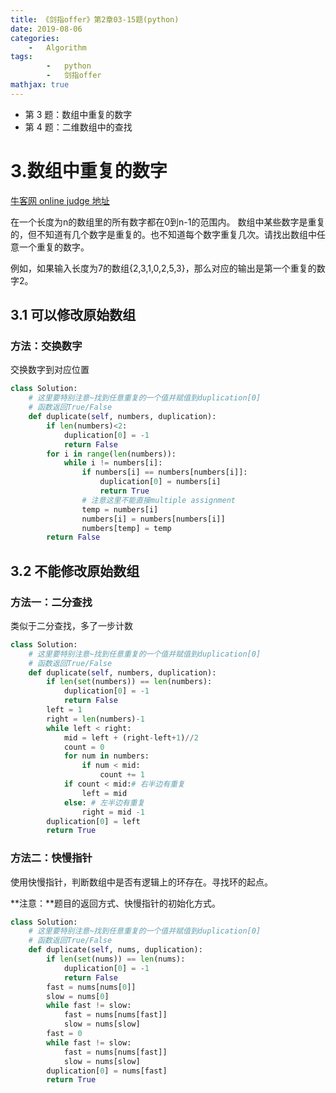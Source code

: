 ```yaml
---
title: 《剑指offer》第2章03-15题(python)
date: 2019-08-06
categories: 
	-   Algorithm
tags:  
        -   python
        -   剑指offer
mathjax: true
---
```


-   第 3 题：数组中重复的数字
-   第 4 题：二维数组中的查找




<!-- more -->

# 3.数组中重复的数字
[牛客网 online judge 地址](https://www.nowcoder.com/practice/623a5ac0ea5b4e5f95552655361ae0a8?tpId=13&tqId=11203&tPage=3&rp=3&ru=/ta/coding-interviews&qru=/ta/coding-interviews/question-ranking)

在一个长度为n的数组里的所有数字都在0到n-1的范围内。 数组中某些数字是重复的，但不知道有几个数字是重复的。也不知道每个数字重复几次。请找出数组中任意一个重复的数字。 

例如，如果输入长度为7的数组{2,3,1,0,2,5,3}，那么对应的输出是第一个重复的数字2。

## 3.1 可以修改原始数组
### 方法：交换数字
交换数字到对应位置

```python
class Solution:
    # 这里要特别注意~找到任意重复的一个值并赋值到duplication[0]
    # 函数返回True/False
    def duplicate(self, numbers, duplication):
        if len(numbers)<2:
            duplication[0] = -1
            return False
        for i in range(len(numbers)):
            while i != numbers[i]:
                if numbers[i] == numbers[numbers[i]]:
                    duplication[0] = numbers[i]
                    return True
                # 注意这里不能直接multiple assignment
                temp = numbers[i]
                numbers[i] = numbers[numbers[i]]
                numbers[temp] = temp
        return False
```

## 3.2 不能修改原始数组
### 方法一：二分查找
类似于二分查找，多了一步计数

```python
class Solution:
    # 这里要特别注意~找到任意重复的一个值并赋值到duplication[0]
    # 函数返回True/False
    def duplicate(self, numbers, duplication):
        if len(set(numbers)) == len(numbers):
            duplication[0] = -1
            return False
        left = 1
        right = len(numbers)-1
        while left < right:
            mid = left + (right-left+1)//2
            count = 0
            for num in numbers:
                if num < mid:
                    count += 1
            if count < mid:# 右半边有重复
                left = mid 
            else: # 左半边有重复
                right = mid -1
        duplication[0] = left
        return True
```

### 方法二：快慢指针
使用快慢指针，判断数组中是否有逻辑上的环存在。寻找环的起点。

**注意：**题目的返回方式、快慢指针的初始化方式。

```python
class Solution:
    # 这里要特别注意~找到任意重复的一个值并赋值到duplication[0]
    # 函数返回True/False
    def duplicate(self, nums, duplication):
        if len(set(nums)) == len(nums):
            duplication[0] = -1
            return False
        fast = nums[nums[0]]
        slow = nums[0]
        while fast != slow:
            fast = nums[nums[fast]]
            slow = nums[slow]
        fast = 0
        while fast != slow:
            fast = nums[nums[fast]]
            slow = nums[slow]
        duplication[0] = nums[fast]
        return True
```